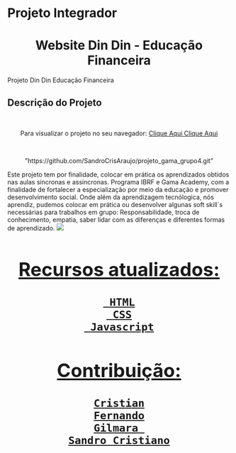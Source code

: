 # Projeto Integrador 

<h1 align="center">Website Din Din - Educação Financeira</h1>
Projeto Din Din Educação Financeira


## Descrição do Projeto
<br>
<p align="center"> Para visualizar o projeto no seu navegador:
 <a href="https:// https://user-images.githubusercontent.com/50848988/239696592-73c42717-4210-4226-86c4-7158a505e32c.gif/"> Clique Aqui <a/>
 <a href="https:// projeto-dindin.netlify.app/"> Clique Aqui <a/>
</p>
<br>
<p align="center">"https://github.com/SandroCrisAraujo/projeto_gama_grupo4.git"</p>
Este projeto tem por finalidade, colocar em prática os aprendizados obtidos nas aulas sincronas e assincronas. 
Programa IBRF e Gama Academy, com a finalidade de fortalecer a especialização por meio da educação e promover desenvolvimento social.
	 Onde além da aprendizagem tecnólogica, nós aprendiz, pudemos colocar em prática ou desenvolver algunas soft skill´s necessárias para trabalhos em  grupo:
	 Responsabilidade, troca de conhecimento, empatia, saber lidar com as diferenças e diferentes formas de aprendizado.
<img src="https://1drv.ms/i/s!ArGRlfRvBEWFiyx8-SEI9ho66Wtz?e=8hxAkq"/>
 
<h1 align="center">
    <a href="https://github.com/SandroCrisAraujo/projeto_gama_grupo4.git">

## Recursos atualizados:
		
	 HTML
	 CSS
	 Javascript
	 

## Contribuição:
	
	Cristian
	Fernando
	Gilmara 
	Sandro Cristiano











